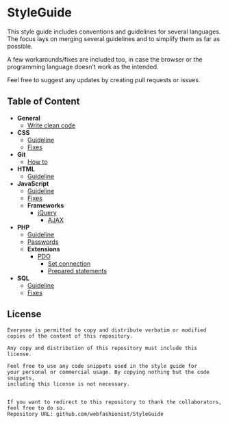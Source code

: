 # StyleGuide

This style guide includes conventions and guidelines for several languages. 
The focus lays on merging several guidelines and to simplify them as far as possible.

A few workarounds/fixes are included too, in case the browser or the programming language doesn't work as the intended.

Feel free to suggest any updates by creating pull requests or issues. 

## Table of Content

- **General**
    - [Write clean code](General/CleanCode.md)
- **CSS**
    - [Guideline](CSS/Guideline.md)
    - [Fixes](CSS/Fixes.md)
- **Git**
    - [How to](Git/HowTo.md)
- **HTML**
    - [Guideline](HTML/Guideline.md)
- **JavaScript**
    - [Guideline](JavaScript/Guideline.md)
    - [Fixes](JavaScript/Fixes.md)
    - **Frameworks**
        - [jQuery](JavaScript/jQuery/README.md)
            - [AJAX](JavaScript/jQuery/README.md#ajax)
- **PHP**
    - [Guideline](PHP/Guideline.md)
    - [Passwords](PHP/Passwords/README.md)
    - **Extensions**
        - [PDO](PHP/PDO/README.md)
            - [Set connection](PHP/PDO/README.md#set-connection)
            - [Prepared statements](PHP/PDO/README.md#prepared-statements)
- **SQL**
    - [Guideline](SQL/Guideline.md)
    - [Fixes](SQL/Fixes.md)



## License

```
Everyone is permitted to copy and distribute verbatim or modified 
copies of the content of this repository. 

Any copy and distribution of this repository must include this license.

Feel free to use any code snippets used in the style guide for 
your personal or commercial usage. By copying nothing but the code snippets, 
including this license is not necessary.


If you want to redirect to this repository to thank the collaborators, feel free to do so.
Repository URL: github.com/webfashionist/StyleGuide
```
